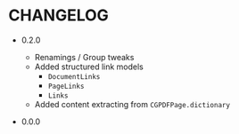 # CHANGELOG

* 0.2.0

    + Renamings / Group tweaks
    + Added structured link models
        + `DocumentLinks`
        + `PageLinks`
        + `Links`
    + Added content extracting from `CGPDFPage.dictionary`

* 0.0.0

    

